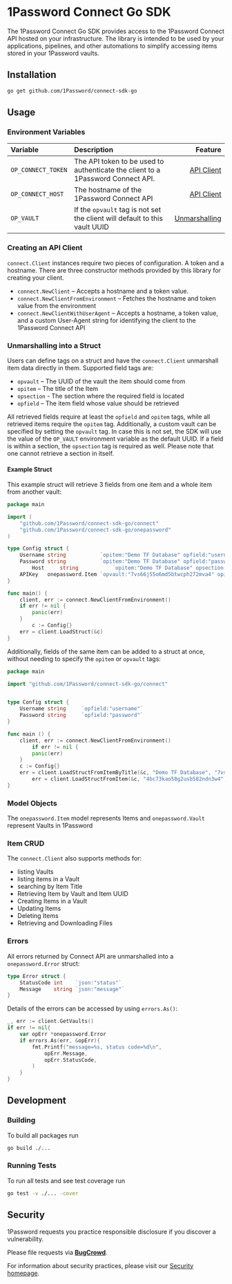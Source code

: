 # 1Password Connect Go SDK

The 1Password Connect Go SDK provides access to the 1Password Connect API hosted on your infrastructure. The library is intended to be used by your applications, pipelines, and other automations to simplify accessing items stored in your 1Password vaults.

## Installation

```sh
go get github.com/1Password/connect-sdk-go
```

## Usage

### Environment Variables

| Variable           | Description | Feature |
|:-------------------|:------------|------:|
| `OP_CONNECT_TOKEN` | The API token to be used to authenticate the client to a 1Password Connect API. | [API Client](#/Creating-an-api-client) |
| `OP_CONNECT_HOST`  | The hostname of the 1Password Connect API | [API Client](#/Creating-an-api-client) |
| `OP_VAULT`         | If the `opvault` tag is not set the client will default to this vault UUID | [Unmarshalling](#/Unmarshalling-into-a-struct) |

### Creating an API Client

`connect.Client` instances require two pieces of configuration. A token and a hostname. There are three constructor methods provided by this library for creating your client.

- `connect.NewClient` – Accepts a hostname and a token value.
- `connect.NewClientFromEnvironment` – Fetches the hostname and token value from the environment
- `connect.NewClientWithUserAgent` – Accepts a hostname, a token value, and a custom User-Agent string for identifying the client to the 1Password Connect API

### Unmarshalling into a Struct

Users can define tags on a struct and have the `connect.Client` unmarshall item data directly in them. Supported field tags are:

- `opvault` – The UUID of the vault the item should come from
- `opitem` – The title of the Item
- `opsection` - The section where the required field is located 
- `opfield` – The item field whose value should be retrieved

All retrieved fields require at least the `opfield` and `opitem` tags, while all retrieved items require the `opitem` tag. Additionally, a custom vault can be specified by setting the `opvault` tag. 
In case this is not set, the SDK will use the value of the `OP_VAULT` environment variable as the default UUID.
If a field is within a section, the `opsection` tag is required as well. Please note that one cannot retrieve a section in itself.

#### Example Struct

This example struct will retrieve 3 fields from one item and a whole item from another vault:

```go
package main

import (
	"github.com/1Password/connect-sdk-go/connect"
	"github.com/1Password/connect-sdk-go/onepassword"
)

type Config struct {
	Username string           `opitem:"Demo TF Database" opfield:"username"`
	Password string           `opitem:"Demo TF Database" opfield:"password"`
        Host     string           `opitem:"Demo TF Database" opsection:"details" opfield:"hostname"`
	APIKey   onepassword.Item `opvault:"7vs66j55o6md5btwcph272mva4" opitem:"API Key"`
}

func main() {
	client, err := connect.NewClientFromEnvironment()
	if err != nil {
		panic(err)
	}
    	c := Config{}
	err = client.LoadStruct(&c)
}

```
Additionally, fields of the same item can be added to a struct at once, without needing to specify the `opitem` or `opvault` tags:
```go
package main

import "github.com/1Password/connect-sdk-go/connect"


type Config struct {
	Username string     `opfield:"username"`
	Password string     `opfield:"password"`
}

func main () {
	client, err := connect.NewClientFromEnvironment()
    	if err != nil {
		panic(err)
	}
	c := Config{}
	err = client.LoadStructFromItemByTitle(&c, "Demo TF Database", "7vs66j55o6md5btwcph272mva4") // retrieve using item title
        err = client.LoadStructFromItem(&c, "4bc73kao58g2usb582ndn3w4", "7vs66j55o6md5btwcph272mva4") // retrieve using item uuid
}
```
### Model Objects

The `onepassword.Item` model represents Items and `onepassword.Vault` represent Vaults in 1Password

### Item CRUD

The `connect.Client` also supports methods for:

- listing Vaults
- listing items in a Vault
- searching by Item Title
- Retrieving Item by Vault and Item UUID
- Creating Items in a Vault
- Updating Items
- Deleting Items
- Retrieving and Downloading Files

### Errors
All errors returned by Connect API are unmarshalled into a `onepassword.Error` struct:
```go
type Error struct {
    StatusCode int    `json:"status"`
    Message    string `json:"message"`
}
```

Details of the errors can be accessed by using `errors.As()`:
```go
_, err := client.GetVaults()
if err != nil{
    var opErr *onepassword.Error
    if errors.As(err, &opErr){
        fmt.Printf("message=%s, status code=%d\n",
            opErr.Message,
            opErr.StatusCode,
        )
    }
}
```

## Development

### Building

To build all packages run

```sh
go build ./...
```

### Running Tests

To run all tests and see test coverage run

```sh
go test -v ./... -cover
```

## Security

1Password requests you practice responsible disclosure if you discover a vulnerability.

Please file requests via [**BugCrowd**](https://bugcrowd.com/agilebits).

For information about security practices, please visit our [Security homepage](https://bugcrowd.com/agilebits).
